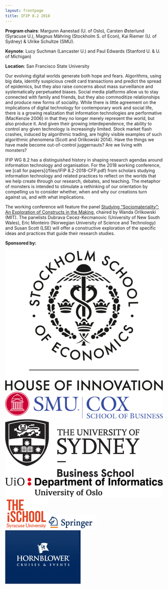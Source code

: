 ```yaml
---
layout: frontpage
title: IFIP 8.2 2018
---
```


**Program chairs**: Margunn Aanestad (U. of Oslo), Carsten Østerlund (Syracuse U.), Magnus Mähring (Stockholm S. of Econ),
Kai Riemer (U. of Sydney) & Ulrike Schultze (SMU).

**Keynote**: Lucy Suchman (Lancaster U.) and Paul Edwards (Stanford U. & U. of Michigan)

**Location**: San Francisco State University

Our evolving digital worlds generate both hope and fears. Algorithms, using big data, identify suspicious
credit card transactions and predict the spread of epidemics, but they also raise concerns about mass
surveillance and systematically perpetuated biases. Social media platforms allow us to stay connected with
family and friends, but they also commoditize relationships and produce new forms of sociality.
While there is little agreement on the implications of digital technology for contemporary work and social
life, there is a growing realization that information technologies are performative (MacKenzie 2006) in that
they no longer merely represent the world, but also produce it. And given their growing interdependence,
the ability to control any given technology is increasingly limited. Stock market flash crashes, induced by
algorithmic trading, are highly visible examples of such algorithmic phenomena (Scott and Orlikowski 2014).
Have the things we have made become out-of-control juggernauts? Are we living with monsters?

IFIP WG 8.2 has a distinguished history in shaping research agendas around information technology and organisation. For the 2018 working conference, we [call for papers](/files/IFIP 8.2-2018-CFP.pdf) from scholars studying information technology and related practices to reflect on the worlds that we help create through our
research, debates, and teaching. The metaphor of monsters is intended to stimulate a rethinking of our orientation by compelling us to
consider whether, when and why our creations turn against us, and
with what implications. 

The working conference will feature the panel [Studying “Sociomateriality”: An Exploration of Constructs in the Making](/program/panel), chaired by Wanda Orlikowski (MIT). The panelists Dubrava Cecez-Kecmanovic (University of New South Wales), Eric Monteiro (Norwegian University of Science and Technology) and Susan Scott (LSE) will offer a constructive exploration of the specific ideas and practices that guide their research studies.

**Sponsored by:**
<div style="width: 100%; margin: auto;">
<img src="/assets/img/HOI_logo_Black.png" alt="Logo" class="sponsor-style" />
<img src="/assets/img/CoxRBrgb.png" alt="Logo" class="sponsor-style-banner" />
<img src="/assets/img/USydneyLogoFooter.png" alt="Logo" class="sponsor-style" />
<img src="/assets/img/MN_IFI_A_ENG.png" alt="Logo" class="sponsor-style-banner" />
<img src="/assets/img/ischool.png" alt="Logo" class="sponsor-style maxhundredfourty" />
<img src="/assets/img/springer.png" alt="Logo" class="sponsor-style" />
<br/>
<a href="https://www.hornblower.com/port/category/sf+diningcruises" style="border-bottom-style: none;"><img src="/assets/img/hornblower-logo.jpg" alt="Logo" class="sponsor-style-banner" /></a>
</div>